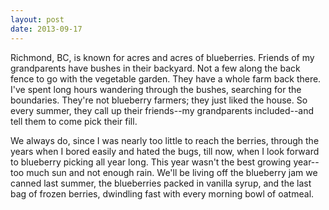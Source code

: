 ```yaml
---
layout: post
date: 2013-09-17
---
```


Richmond, BC, is known for acres and acres of blueberries. Friends of my grandparents have bushes in their backyard. Not a few along the back fence to go with the vegetable garden. They have a whole farm back there. I've spent long hours wandering through the bushes, searching for the boundaries. They're not blueberry farmers; they just liked the house. So every summer, they call up their friends--my grandparents included--and tell them to come pick their fill.  

We always do, since I was nearly too little to reach the berries, through the years when I bored easily and hated the bugs, till now, when I look forward to blueberry picking all year long. This year wasn't the best growing year--too much sun and not enough rain. We'll be living off the blueberry jam we canned last summer, the blueberries packed in vanilla syrup, and the last bag of frozen berries, dwindling fast with every morning bowl of oatmeal. 
